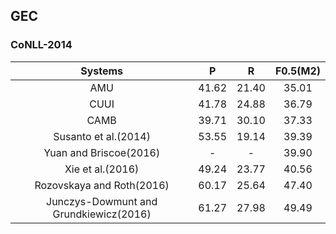GEC
---

### CoNLL-2014
|Systems|P|R|F0.5(M2)|
|:-----:|:-:|:-:|:-:|
|AMU |41.62|21.40|35.01|
|CUUI|41.78|24.88|36.79|
|CAMB|39.71|30.10|37.33|
|Susanto et al.(2014)|53.55|19.14|39.39|
|Yuan and Briscoe(2016)|-|-|39.90|
|Xie et al.(2016)|49.24|23.77|40.56|
|Rozovskaya and Roth(2016)|60.17|25.64|47.40|
|Junczys-Dowmunt and Grundkiewicz(2016)|61.27|27.98|49.49|
